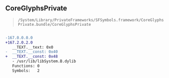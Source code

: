 ## CoreGlyphsPrivate

> `/System/Library/PrivateFrameworks/SFSymbols.framework/CoreGlyphsPrivate.bundle/CoreGlyphsPrivate`

```diff

-167.0.0.0.0
+167.2.0.2.0
   __TEXT.__text: 0x0
-  __TEXT.__const: 0x40
+  __TEXT.__const: 0x48
   - /usr/lib/libSystem.B.dylib
   Functions: 0
   Symbols:   2

```
